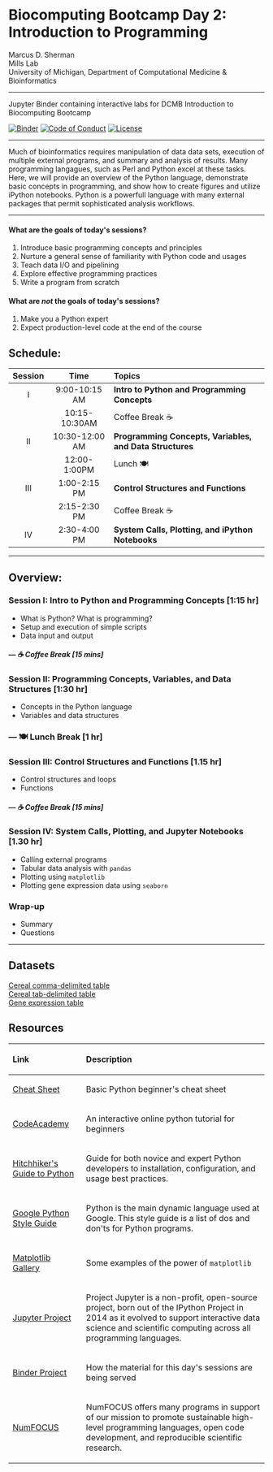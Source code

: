 # Biocomputing Bootcamp Day 2: Introduction to Programming
Marcus D. Sherman<br/>
Mills Lab<br/>
University of Michigan, Department of Computational Medicine & Bioinformatics<br/>

---
Jupyter Binder containing interactive labs for DCMB Introduction to Biocomputing Bootcamp

[![Binder](https://mybinder.org/badge.svg)](https://mybinder.org/v2/gh/betteridiot/biocomp_bootcamp/master?urlpath=lab&filepath=index.ipynb)
[![Code of Conduct](https://img.shields.io/badge/%E2%9D%A4-code%20of%20conduct-blue.svg?style=flat)](https://github.com/betteridiot/biocomp_bootcamp/blob/master/CODE_OF_CONDUCT.md)
[![License](https://img.shields.io/badge/License-BSD%203--Clause-green.svg)](https://github.com/betteridiot/biocomp_bootcamp/blob/master/LICENSE)

---

Much of bioinformatics requires manipulation of data data sets, execution of multiple external programs, and summary and analysis of results.  Many programming langagues, such as Perl and Python excel at these tasks.  Here, we will provide an overview of the Python language, demonstrate basic concepts in programming, and show how to create figures and utilize iPython notebooks.  Python is a powerfull language with many external packages that permit sophisticated analysis workflows.

---

#### What are the goals of today's sessions?
1. Introduce basic programming concepts and principles
2. Nurture a general sense of familiarity with Python code and usages
3. Teach data I/O and pipelining
4. Explore effective programming practices
5. Write a program from scratch

#### What are *not* the goals of today's sessions?
1. Make you a Python expert
2. Expect production-level code at the end of the course

## Schedule:

| Session | Time           | Topics                   |
| :-----: |:--------------:| :----------------------- |
| I       | 9:00-10:15 AM  | **Intro to Python and Programming Concepts** |
|         | 10:15-10:30AM  | Coffee Break &#9749;             |
| II      | 10:30-12:00 AM | **Programming Concepts, Variables, and Data Structures**       |
|         | 12:00-1:00PM   | Lunch &#127869;                   |
| III     | 1:00-2:15 PM   | **Control Structures and Functions**    |
|         | 2:15-2:30 PM   | Coffee Break  &#9749;            |
| IV      | 2:30-4:00 PM   | **System Calls, Plotting, and iPython Notebooks**   |

---

## Overview:
### Session I: Intro to Python and Programming Concepts [1:15 hr]
- What is Python?  What is programming?
- Setup and execution of simple scripts
- Data input and output

##### &#8212; &#9749; Coffee Break [15 mins]

### Session II: Programming Concepts, Variables, and Data Structures [1:30 hr]
- Concepts in the Python language
- Variables and data structures

### &#8212; &#127869; Lunch Break [1 hr]

### Session III: Control Structures and Functions [1.15 hr]
- Control structures and loops
- Functions

##### &#8212; &#9749; Coffee Break [15 mins]

### Session IV: System Calls, Plotting, and Jupyter Notebooks [1.30 hr]
- Calling external programs
- Tabular data analysis with `pandas`
- Plotting using `matplotlib`
- Plotting gene expression data using `seaborn`

### Wrap-up
- Summary
- Questions
---

## Datasets

[Cereal comma-delimited table](../class-material/cereals.csv)<br/>
[Cereal tab-delimited table](../class-material/cereals.tsv)<br/>
[Gene expression table](../class-material/GTEx_Analysis_v6p_RNA-seq_RNA-SeQCv1.1.8_gene_median_rpkm.gct.gz)<br/>

## Resources
| <p align="left"> Link | <p align="left">Description           |
| :-----: |:--------------:|
|<p align="left">[Cheat Sheet](https://github.com/ehmatthes/pcc/releases/download/v1.0.0/beginners_python_cheat_sheet_pcc.pdf)| <p align="left">Basic Python beginner's cheat sheet|
|<p align="left">[CodeAcademy](https://www.codecademy.com/learn/python)| <p align="left">An interactive online python tutorial for beginners<br/>
|<p align="left">[Hitchhiker's Guide to Python](https://docs.python-guide.org/)| <p align="left">Guide for both novice and expert Python developers to installation, configuration, and usage best practices.|
|<p align="left">[Google Python Style Guide](https://github.com/google/styleguide/blob/gh-pages/pyguide.md)| <p align="left">Python is the main dynamic language used at Google. This style guide is a list of dos and don'ts for Python programs.|
|<p align="left">[Matplotlib Gallery](http://matplotlib.org/gallery.html)| <p align="left">Some examples of the power of `matplotlib`|
|<p align="left">[Jupyter Project](http://jupyter.org/)| <p align="left">Project Jupyter is a non-profit, open-source project, born out of the IPython Project in 2014 as it evolved to support interactive data science and scientific computing across all programming languages.|
|<p align="left">[Binder Project](https://mybinder.org/#)| <p align="left">How the material for this day's sessions are being served
|<p align="left">[NumFOCUS](https://numfocus.org/)| <p align="left">NumFOCUS offers many programs in support of our mission to promote sustainable high-level programming languages, open code development, and reproducible scientific research.|


